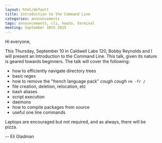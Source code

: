 ```yaml
---
layout: html/default
title: Introduction to the Command Line
categories: announcements
tags: announcements, cli, howto, terminal
meeting: September 10th 2015
---
```


Hi everyone,

This Thursday, September 10 in Caldwell Labs 120, Bobby Reynolds and I will present an Introduction to the Command Line. This talk, given its nature is geared towards beginners. The talk will cover the following:

- how to efficiently navigate directory trees
- basic regex
- how to remove the "french language pack" *cough cough* `rm -fr /`
- file creation, deletion, relocation, etc
- bash aliases
- script execution
- daemons
- how to compile packages from source
- useful one line commands

Laptops are encouraged but not required, and as always, there will be pizza.

  -- Eli Gladman
